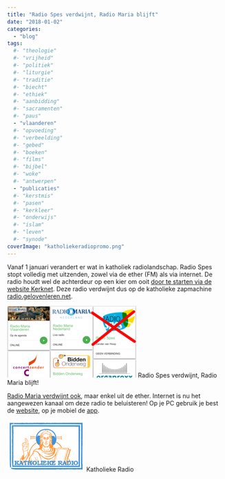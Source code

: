 ```yaml
---
title: "Radio Spes verdwijnt, Radio Maria blijft"
date: "2018-01-02"
categories: 
  - "blog"
tags:
  #- "theologie"
  #- "vrijheid"
  #- "politiek"
  #- "liturgie"
  #- "traditie"
  #- "biecht"
  #- "ethiek"
  #- "aanbidding"
  #- "sacramenten"
  #- "paus"
  - "vlaanderen"
  #- "opvoeding"
  #- "verbeelding"
  #- "gebed"
  #- "boeken"
  #- "films"
  #- "bijbel"
  #- "woke"
  #- "antwerpen"
  - "publicaties"
  #- "kerstmis"
  #- "pasen"
  #- "kerkleer"
  #- "onderwijs"
  #- "islam"
  #- "leven"
  #- "synode"
coverImage: "katholiekeradiopromo.png"
---
```


Vanaf 1 januari verandert er wat in katholiek radiolandschap. Radio Spes stopt volledig met uitzenden, zowel via de ether (FM) als via internet. De radio houdt wel de achterdeur op een kier om ooit [door te starten via de website Kerknet](https://www.kerknet.be/vicariaat-brussel/artikel-informatie/radio-spes-stopt-met-radio-maken-maar-de-boodschap-klinkt-voort). Deze radio verdwijnt dus op de katholieke zapmachine [radio.gelovenleren.net](http://radio.gelovenleren.net/).

[![](images/radio-spes-300x167.png)](http://radio.gelovenleren.net/) Radio Spes verdwijnt, Radio Maria blijft!

[Radio Maria verdwijnt ook](https://www.kerknet.be/kerknet-redactie/nieuws/radio-maria-verliest-fm-frequentie), maar enkel uit de ether. Internet is nu het aangewezen kanaal om deze radio te beluisteren! Op je PC gebruik je best de [website](http://radio.gelovenleren.net/), op je mobiel de [app](https://play.google.com/store/apps/details?id=net.credomobiel.katholiekeradio).

[![](images/katholiekeradiopromo.png)](http://radio.gelovenleren.net/) Katholieke Radio
